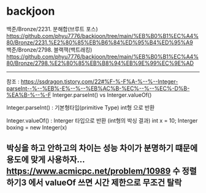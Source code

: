# backjoon
백준/Bronze/2231. 분해합(브루트 포스) https://github.com/phyu7776/backjoon/tree/main/%EB%B0%B1%EC%A4%80/Bronze/2231.%E2%80%85%EB%B6%84%ED%95%B4%ED%95%A9  
백준/Bronze/2798. 블랙잭(백트래킹) https://github.com/phyu7776/backjoon/tree/main/%EB%B0%B1%EC%A4%80/Bronze/2798.%E2%80%85%EB%B8%94%EB%9E%99%EC%9E%AD  



--------------------------------------------------------------------------------------------------------------------------------
참조 : https://ssdragon.tistory.com/22#%F-%-F%A-%--%--Integer-parseInt--%--%EB%-E%--%--%EB%AC%B-%EC%--%--%EC%-D%B-%EA%B-%--%-F
Interger.parseInt() vs Interger.valueOf()

Integer.parseInt() : 
  기본형타입(primitive Type) int형 으로 반환

Integer.valueOf() :
  Interger 타입으로 반환 (int형의 박싱 결과)
  int x = 10;
  Interger boxing = new Integer(x)

박싱을 하고 안하고의 차이는 성능 차이가 분명하기 떄문에 용도에 맞게 사용하자...
https://www.acmicpc.net/problem/10989 수 정렬하기3 에서 valueOf 쓰면 시간 제한으로 무조건 탈락
--------------------------------------------------------------------------------------------------------------------------------

